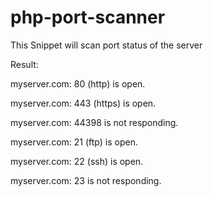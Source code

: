 # php-port-scanner
This Snippet will scan port status of the server

Result:

myserver.com: 80 (http) is open.

myserver.com: 443 (https) is open.

myserver.com: 44398 is not responding.

myserver.com: 21 (ftp) is open.

myserver.com: 22 (ssh) is open.

myserver.com: 23 is not responding.

